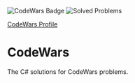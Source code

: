 ![CodeWars Badge](https://www.codewars.com/users/SimeonIksanov/badges/micro)
![Solved Problems](https://img.shields.io/badge/Solved%20Problems-135-green)

[CodeWars Profile](https://www.codewars.com/users/SimeonIksanov/)

# CodeWars
The C# solutions for CodeWars problems.
